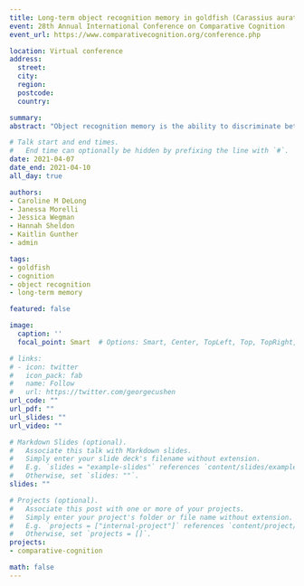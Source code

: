 ```yaml
---
title: Long-term object recognition memory in goldfish (Carassius auratus)
event: 28th Annual International Conference on Comparative Cognition
event_url: https://www.comparativecognition.org/conference.php

location: Virtual conference
address:
  street:
  city:
  region:
  postcode:
  country:

summary:
abstract: "Object recognition memory is the ability to discriminate between novel and familiar objects. This form of memory aids fish in natural environments in avoiding predators, locating food, choosing mates, and selecting a suitable habitat. Many species have shown object recognition memory using adaptations of the novel object recognition (NOR) task. Fish (e.g., zebrafish, guppies, damselfish) remember objects after intervals from 5 min to 24 hr. The present study utilized the NOR task to evaluate if seven goldfish remembered objects after memory intervals ranging from 5 min to 30 days. The objects were plastic figurines of aquatic animals (e.g., whale, octopus). Preliminary results for the 5 min, 10 min, 15 min, 30 min, 45 min, 60 min, 2 hr, 4 hr, and 6 hr sessions indicated memory for objects in the 5 minute, 10 minute, and 30 minute intervals. Four out of seven fish showed a preference to touch the novel stimulus more often than the familiar stimulus. Additional subjects are being tested and statistical analyses are ongoing. Contrary to the popular myth of a three second memory, these results using the NOR task suggest that goldfish remember objects for many minutes, possibly multiple hours or days."

# Talk start and end times.
#   End time can optionally be hidden by prefixing the line with `#`.
date: 2021-04-07
date_end: 2021-04-10
all_day: true

authors:
- Caroline M DeLong
- Janessa Morelli
- Jessica Wegman
- Hannah Sheldon
- Kaitlin Gunther
- admin

tags:
- goldfish
- cognition
- object recognition
- long-term memory

featured: false

image:
  caption: ''
  focal_point: Smart  # Options: Smart, Center, TopLeft, Top, TopRight, Left, Right, BottomLeft, Bottom, BottomRight

# links:
# - icon: twitter
#   icon_pack: fab
#   name: Follow
#   url: https://twitter.com/georgecushen
url_code: ""
url_pdf: ""
url_slides: ""
url_video: ""

# Markdown Slides (optional).
#   Associate this talk with Markdown slides.
#   Simply enter your slide deck's filename without extension.
#   E.g. `slides = "example-slides"` references `content/slides/example-slides.md`.
#   Otherwise, set `slides: ""`.
slides: ""

# Projects (optional).
#   Associate this post with one or more of your projects.
#   Simply enter your project's folder or file name without extension.
#   E.g. `projects = ["internal-project"]` references `content/project/deep-learning/index.md`.
#   Otherwise, set `projects = []`.
projects:
- comparative-cognition

math: false
---
```

